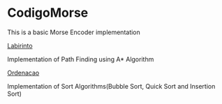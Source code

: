 # CodigoMorse

<p>This is a basic Morse Encoder implementation</p>


<a href="https://github.com/IvsonSoares/ASTAR-ALG/tree/main/src">Labirinto</a>
<p>Implementation of Path Finding using A* Algorithm</p>

<a href="https://github.com/IvsonSoares/SortAlgs/tree/main/src">Ordenacao</a>
<p>Implementation of Sort Algorithms(Bubble Sort, Quick Sort and Insertion Sort)</p>
